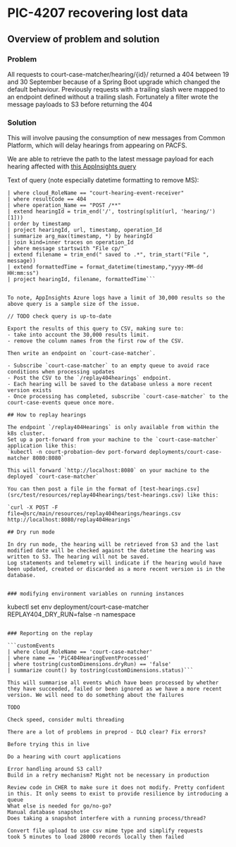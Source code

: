 # PIC-4207 recovering lost data

## Overview of problem and solution

### Problem
All requests to court-case-matcher/hearing/{id}/ returned a 404 between 19 and 30 September because of a Spring Boot upgrade which changed the
default behaviour. Previously requests with a trailing slash were mapped to an endpoint defined without a trailing slash.
Fortunately a filter wrote the message payloads to S3 before returning the 404

### Solution

This will involve pausing the consumption of new messages from Common Platform, which will delay hearings from appearing on PACFS.

We are able to retrieve the path to the latest message payload for each hearing affected with [this AppInsights query](https://portal.azure.com#@747381f4-e81f-4a43-bf68-ced6a1e14edf/blade/Microsoft_OperationsManagementSuite_Workspace/Logs.ReactView/resourceId/%2Fsubscriptions%2Fa5ddf257-3b21-4ba9-a28c-ab30f751b383%2FresourceGroups%2Fnomisapi-prod-rg%2Fproviders%2FMicrosoft.Insights%2Fcomponents%2Fnomisapi-prod/source/LogsBlade.AnalyticsShareLinkToQuery/q/H4sIAAAAAAAAA22QTU%252FDMAyG7%252FwKq5d%252BqKMg7YTUExLaDgMEuyFUhcZsGU1SHHcfiB9P2m5dQeQW%252B30f2y%252FhZ4OO3cU37NZICGVlG1k82QrvhUbIcwhK2xBP1ihImdUEt2h4Qlii2iIFg5HQNRXfWtmZplfToWNrJMHKmmJAPj48LyFLktaOe0Yj4cifS8iBSenCF6MwC1Ng67htRa6uFEcNVSmER3kWxi%252FXr3HsOZYkErwdgJX2Jwld%252B2JNdoMln%252BkpdP5Bk47Wm0vvcI3WXvuFIGhVaLGPRtokbgcMMC%252FfWGXgQxmZK2P8fCZRogNr%252FnL7LDzJiRWC5xG7neI1BHeq8rnX2SiMd18yXVjnLAJwYovSxwGXSZD2jY4T9QhfO%252BK7PE4oS1owo1yqjtf%252FCykY28NG1wUH%252F7LFIpMSZrMbrW%252BcC%252BL%252FQzwtmP7m%252FwBka4WlTwIAAA%253D%253D/timespan/2024-09-19T14%3A00%3A55.000Z%2F2024-09-30T16%3A31%3A55.000Z)

Text of query (note especially datetime formatting to remove MS):
```requests
| where cloud_RoleName == "court-hearing-event-receiver"
| where resultCode == 404
| where operation_Name == "POST /**"
| extend hearingId = trim_end('/', tostring(split(url, 'hearing/')[1]))
| order by timestamp
| project hearingId, url, timestamp, operation_Id
| summarize arg_max(timestamp, *) by hearingId
| join kind=inner traces on operation_Id
| where message startswith "File cp/"
| extend filename = trim_end(" saved to .*", trim_start("File ", message))
| extend formattedTime = format_datetime(timestamp,"yyyy-MM-dd HH:mm:ss")
| project hearingId, filename, formattedTime```


To note, AppInsights Azure logs have a limit of 30,000 results so the above query is a sample size of the issue.

// TODO check query is up-to-date

Export the results of this query to CSV, making sure to:
- take into account the 30,000 results limit.
- remove the column names from the first row of the CSV.

Then write an endpoint on `court-case-matcher`. 

- Subscribe `court-case-matcher` to an empty queue to avoid race conditions when processing updates
- Post the CSV to the `/replay404hearings` endpoint.
- Each hearing will be saved to the database unless a more recent version exists
- Once processing has completed, subscribe `court-case-matcher` to the court-case-events queue once more. 

## How to replay hearings

The endpoint `/replay404Hearings` is only available from within the k8s cluster.  
Set up a port-forward from your machine to the `court-case-matcher` application like this: 
`kubectl -n court-probation-dev port-forward deployments/court-case-matcher 8080:8080`

This will forward `http://localhost:8080` on your machine to the deployed `court-case-matcher`

You can then post a file in the format of [test-hearings.csv](src/test/resources/replay404hearings/test-hearings.csv) like this:

`curl -X POST -F file=@src/main/resources/replay404hearings/hearings.csv http://localhost:8080/replay404Hearings`

## Dry run mode

In dry run mode, the hearing will be retrieved from S3 and the last modified date will be checked against the datetime the hearing was written to S3. The hearing will not be saved.
Log statements and telemetry will indicate if the hearing would have been updated, created or discarded as a more recent version is in the database.


### modifying environment variables on running instances

```
kubectl set env deployment/court-case-matcher REPLAY404_DRY_RUN=false -n namespace
```

### Reporting on the replay

```customEvents
| where cloud_RoleName == 'court-case-matcher'
| where name == 'PiC404HearingEventProcessed'
| where tostring(customDimensions.dryRun) == 'false'
| summarize count() by tostring(customDimensions.status)```

This will summarise all events which have been processed by whether they have succeeded, failed or been ignored as we have a more recent version. We will need to do something about the failures

TODO

Check speed, consider multi threading

There are a lot of problems in preprod - DLQ clear? Fix errors?

Before trying this in live

Do a hearing with court applications

Error handling around S3 call?
Build in a retry mechanism? Might not be necessary in production

Review code in CHER to make sure it does not modify. Pretty confident in this. It only seems to exist to provide resilience by introducing a queue
What else is needed for go/no-go?
Manual database snapshot
Does taking a snapshot interfere with a running process/thread?

Convert file upload to use csv mime type and simplify requests
took 5 minutes to load 28000 records locally then failed